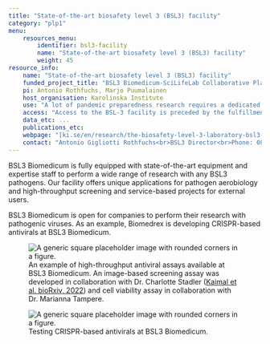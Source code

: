 ```yaml
---
title: "State-of-the-art biosafety level 3 (BSL3) facility"
category: "plp1"
menu:
    resources_menu:
        identifier: bsl3-facility
        name: "State-of-the-art biosafety level 3 (BSL3) facility"
        weight: 45
resource_info:
    name: "State-of-the-art biosafety level 3 (BSL3) facility"
    funded_project_title: "BSL3 Biomedicum-SciLifeLab Collaborative Platform"
    pi: Antonio Rothfuchs, Marjo Puumalainen
    host_organisation: Karolinska Institute
    use: "A lot of pandemic preparedness research requires a dedicated facility to handle pathogens in a safe environment. BSL3 Biomedicum offers both a safe environment for pathogen handling as well as expertise for research projects."
    access: "Access to the BSL-3 facility is preceded by the fulfillment of entry requirements which encompass understanding the risks associated with the handling of the pathogens used in the facility and understanding how to perform experiments with the same in an orderly and safe manner. As a service the facility provides training to new users and experimental support. Enquiries about access to the facility should be made well in advance so that risk assessments, permits, procedures and training needs can be addressed. To enquire access to the facility, please fill in the [project request form](/resorces/bsl3-facility-project-request-form.pdf) and send it to [bsl3biomedicum@ki.se](mailto:bsl3biomedicum@ki.se)."
    data_etc: ...
    publications_etc:
    webpage: "[ki.se/en/research/the-biosafety-level-3-laboratory-bsl3-at-biomedicum](https://ki.se/en/research/the-biosafety-level-3-laboratory-bsl3-at-biomedicum)"
    contact: "Antonio Gigliotti Rothfuchs<br>BSL3 Director<br>Phone: 08-524 852 52<br>Email: [antonio.rothfuchs@ki.se](mailto:antonio.rothfuchs@ki.se)"
---
```


BSL3 Biomedicum is fully equipped with state-of-the-art equipment and expertise staff to perform a wide range of research with any BSL3 pathogens. Our facility offers unique applications for pathogen aerobiology and high-throughput screening and service-based projects for external users.

BSL3 Biomedicum is open for companies to perform their research with pathogenic viruses. As an example, Biomedrex is developing CRISPR-based antivirals at BSL3 Biomedicum.

<figure class="figure">
  <img src="/resorces/bsl3-facility-htp-av.png" class="figure-img img-fluid" alt="A generic square placeholder image with rounded corners in a figure.">
  <figcaption class="figure-caption">An example of high-throughput antiviral assays available at BSL3 Biomedicum. An image-based screening assay was developed in collaboration with Dr. Charlotte Stadler (<a href="https://doi.org/10.1101/2022.03.29.482838">Kaimal et al. bioRxiv, 2022</a>) and cell viability assay in collaboration with Dr. Marianna Tampere.</figcaption>
</figure>

<figure class="figure">
  <img src="/resorces/bsl3-facility-crispr-based-antiviral.png" class="figure-img img-fluid" alt="A generic square placeholder image with rounded corners in a figure.">
  <figcaption class="figure-caption">Testing CRISPR-based antivirals at BSL3 Biomedicum.</figcaption>
</figure>
